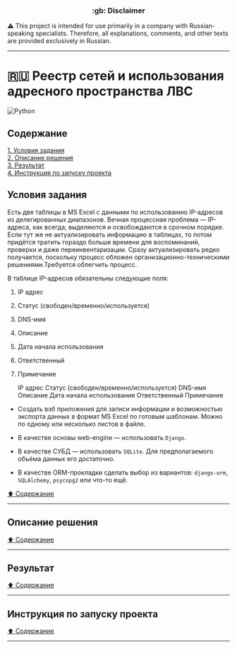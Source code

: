 <h3 align="center">:gb: Disclaimer</h3>

:warning: This project is intended for use primarily in a company with
Russian-speaking specialists. Therefore, all explanations, comments, and other
texts are provided exclusively in Russian.

----

# :ru: Реестр сетей и использования адресного пространства ЛВС #

![Python](https://img.shields.io/badge/python-3670A0?style=plastic&logo=python&logoColor=ffdd54)

## Содержание ##

[1. Условия задания](#условия-задания)    
[2. Описание решения](#описание-решения)    
[3. Результат](#результат)    
[4. Инструкция по запуску проекта](#инструкция-по-запуску-проекта)    

## Условия задания ##

Есть две таблицы в MS Excel с данными по использованию IP-адресов из
делегированных диапазонов. Вечная процессная проблема&nbsp;&mdash; IP-адреса,
как всегда, выделяются и освобождаются в срочном порядке. Если тут же не
актуализировать информацию в таблицах, то потом придётся тратить гораздо больше
времени для воспоминаний, проверки и даже переинвентаризации. Сразу
актуализировать редко получается, поскольку процесс обложен
организационно-техническими решениями.Требуется облегчить процесс.

В таблице IP-адресов обязательны следующие поля:

1. IP адрес
2. Статус (свободен/временно/используется)
3. DNS-имя
4. Описание
5. Дата начала использования
6. Ответственный
7. Примечание

    IP адрес
    Статус (свободен/временно/используется)
    DNS-имя
    Описание
    Дата начала использования
    Ответственный
    Примечание

- Создать вэб приложения для записи информации и возможностью экспорта данных
в формат MS Excel по готовым шаблонам. Можно по одному или несколько листов в
файле.

- В качестве основы web-engine&nbsp;&mdash; использовать `Django`.

- В качестве СУБД&nbsp;&mdash; использовать `SQLite`. Для предполагаемого объёма
данных его достаточно.

- В качестве ORM-прокладки сделать выбор из вариантов: `django-orm`,
`SQLAlchemy`, `psycopg2` или что-то ещё.

[:arrow_up: Содержание](#содержание)

----

## Описание решения ##

[:arrow_up: Содержание](#содержание)

----

## Результат ##

[:arrow_up: Содержание](#содержание)

----

## Инструкция по запуску проекта ##

[:arrow_up: Содержание](#содержание)

----

